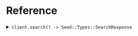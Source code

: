 # Reference
<details><summary><code>client.search() -> Seed::Types::SearchResponse</code></summary>
<dl>
<dd>

#### 🔌 Usage

<dl>
<dd>

<dl>
<dd>

```ruby
client.search({
  limit:1,
  id:'id',
  date:'date',
  deadline:'2024-01-15T09:30:00Z',
  bytes:'bytes',
  user:{
    name:'name',
    tags:['tags', 'tags']
  },
  optionalDeadline:'2024-01-15T09:30:00Z',
  keyValue:{
    keyValue:'keyValue'
  },
  optionalString:'optionalString',
  nestedUser:{
    name:'name',
    user:{
      name:'name',
      tags:['tags', 'tags']
    }
  },
  optionalUser:{
    name:'name',
    tags:['tags', 'tags']
  },
  neighbor:{
    name:'name',
    tags:['tags', 'tags']
  }
});
```
</dd>
</dl>
</dd>
</dl>

#### ⚙️ Parameters

<dl>
<dd>

<dl>
<dd>

**limit:** `Integer` 
    
</dd>
</dl>

<dl>
<dd>

**id:** `String` 
    
</dd>
</dl>

<dl>
<dd>

**date:** `String` 
    
</dd>
</dl>

<dl>
<dd>

**deadline:** `String` 
    
</dd>
</dl>

<dl>
<dd>

**bytes:** `String` 
    
</dd>
</dl>

<dl>
<dd>

**user:** `Seed::Types::User` 
    
</dd>
</dl>

<dl>
<dd>

**userList:** `Seed::Types::User` 
    
</dd>
</dl>

<dl>
<dd>

**optionalDeadline:** `String` 
    
</dd>
</dl>

<dl>
<dd>

**keyValue:** `Internal::Types::Hash[String, String]` 
    
</dd>
</dl>

<dl>
<dd>

**optionalString:** `String` 
    
</dd>
</dl>

<dl>
<dd>

**nestedUser:** `Seed::Types::NestedUser` 
    
</dd>
</dl>

<dl>
<dd>

**optionalUser:** `Seed::Types::User` 
    
</dd>
</dl>

<dl>
<dd>

**excludeUser:** `Seed::Types::User` 
    
</dd>
</dl>

<dl>
<dd>

**filter:** `String` 
    
</dd>
</dl>

<dl>
<dd>

**neighbor:** `Seed::Types::User` 
    
</dd>
</dl>

<dl>
<dd>

**neighborRequired:** `Seed::Types::SearchRequestNeighborRequired` 
    
</dd>
</dl>
</dd>
</dl>


</dd>
</dl>
</details>
